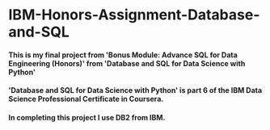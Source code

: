# IBM-Honors-Assignment-Database-and-SQL
#### This is my final project from 'Bonus Module: Advance SQL for Data Engineering (Honors)' from 'Database and SQL for Data Science with Python'
#### 'Database and SQL for Data Science with Python' is part 6 of the IBM Data Science Professional Certificate in Coursera.
#### In completing this project I use DB2 from IBM.
